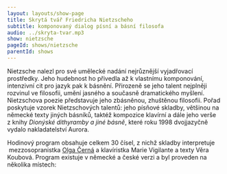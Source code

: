 ```yaml
---
layout: layouts/show-page
title: Skrytá tvář Friedricha Nietzscheho
subtitle: komponovaný dialog písní a básní filosofa
audio: ../skryta-tvar.mp3
show: nietzsche
pageId: shows/nietzsche
parentId: shows
---
```

Nietzsche nalezl pro své umělecké nadání nejrůznější vyjadřovací prostředky.
Jeho hudebnost ho přivedla až k&nbsp;vlastnímu komponování, intenzivní cit pro
jazyk pak k&nbsp;básnění. Přirozeně se jeho talent nejplněji rozvinul ve filosofii,
umění jasného a&nbsp;současně dramatického myšlení. Nietzschova poezie představuje
jeho zbásněnou, zhuštěnou filosofii. Pořad poskytuje vzorek Nietzschových talentů:
jeho písňové skladby, většinou na německé texty jiných básníků, taktéž kompozice
klavírní a&nbsp;dále jeho verše z&nbsp;knihy *Dionýské dithyramby a&nbsp;jiné básně*,
které roku 1998 dvojjazyčně vydalo nakladatelství Aurora.

Hodinový program obsahuje celkem 30 čísel, z&nbsp;nichž skladby interpretuje &nbsp;mezzosopranistka
[Olga Černá](http://www.olgacerna.com/) a&nbsp;klavíristka Marie Vigilante
a&nbsp;texty Věra Koubová. Program existuje v&nbsp;německé a&nbsp;české verzi a&nbsp;byl
proveden na několika místech: